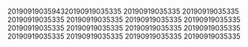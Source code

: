 2019091903594320190919035335
20190919035335
20190919035335
20190919035335
20190919035335
20190919035335
20190919035335
20190919035335
20190919035335
20190919035335
20190919035335
20190919035335
20190919035335
20190919035335
20190919035335
